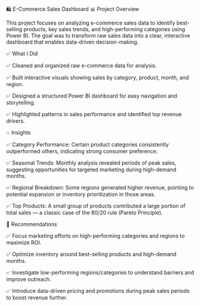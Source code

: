 🛍️ E-Commerce Sales Dashboard
📊 Project Overview

This project focuses on analyzing e-commerce sales data to identify best-selling products, key sales trends, and high-performing categories using Power BI.
The goal was to transform raw sales data into a clear, interactive dashboard that enables data-driven decision-making.

✅ What I Did

✅ Cleaned and organized raw e-commerce data for analysis.

✅ Built interactive visuals showing sales by category, product, month, and region.

✅ Designed a structured Power BI dashboard for easy navigation and storytelling.

✅ Highlighted patterns in sales performance and identified top revenue drivers.

💡 Insights

✅ Category Performance: Certain product categories consistently outperformed others, indicating strong consumer preference.

✅ Seasonal Trends: Monthly analysis revealed periods of peak sales, suggesting opportunities for targeted marketing during high-demand months.

✅ Regional Breakdown: Some regions generated higher revenue, pointing to potential expansion or inventory prioritization in those areas.

✅ Top Products: A small group of products contributed a large portion of total sales — a classic case of the 80/20 rule (Pareto Principle).

🧭 Recommendations

✅ Focus marketing efforts on high-performing categories and regions to maximize ROI.

✅ Optimize inventory around best-selling products and high-demand months.

✅ Investigate low-performing regions/categories to understand barriers and improve outreach.

✅ Introduce data-driven pricing and promotions during peak sales periods to boost revenue further.
